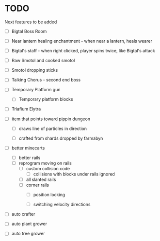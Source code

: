 # TODO

Next features to be added

- [ ] Bigtal Boss Room

- [ ] Near lantern healing enchantment - when near a lantern, heals wearer
- [ ] Bigtal's staff - when right clicked, player spins twice, like Bigtal's attack


- [ ] Raw Smotol and cooked smotol
- [ ] Smotol dropping sticks


- [ ] Talking Chorus - second end boss


- [ ] Temporary Platform gun 
  - [ ] Temporary platform blocks


- [ ] Triafium Elytra


- [ ] item that points toward pippin dungeon
  - [ ] draws line of particles in direction
  - [ ] crafted from shards dropped by farmabyn


- [ ] better minecarts
  - [ ] better rails
  - [ ] reprogram moving on rails
    - [ ] custom collision code
      - [ ] collisions with blocks under rails ignored
    - [ ] all slanted rails
    - [ ] corner rails
      - [ ] position locking
      - [ ] switching velocity directions


- [ ] auto crafter
- [ ] auto plant grower
- [ ] auto tree grower